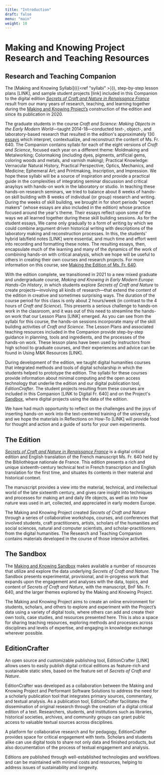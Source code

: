 ```yaml
---
title: "Introduction"
draft: false
menu: "main"
weight: 10
---
```


# Making and Knowing Project Research and Teaching Resources

## Research and Teaching Companion

The [Making and Knowing Syllabi]({{<ref "syllabi" >}}), step-by-step lesson plans [LINK], and sample student projects [link] included in this Companion to the digital edition [*Secrets of Craft and Nature in Renaissance France*](https://edition640.makingandknowing.org/#/) result from our many years of research, teaching, and learning together during the [Making and Knowing Project’s](https://www.makingandknowing.org/) construction of the edition and since its publication in 2020.

The graduate students in the course *Craft and Science: Making Objects in the Early Modern World*&mdash;taught 2014-18&mdash;conducted text-, object-, and laboratory-based research that resulted in the edition's approximately 130 [essays](https://edition640.makingandknowing.org/#/essays) which interpret, contextualize, and reconstruct the content of Ms. Fr. 640. The Companion contains syllabi for each of the eight versions of _Craft and Science_, focused each year on a different theme: Moldmaking and Metalworking; Colormaking (including dyes, pigments, artificial gems, coloring woods and metals, and varnish making); Practical Knowledge: Vernacular Natural History, Practical Perspective, Optics, Mechanics, and Medicine; Ephemeral Art; and Printmaking, Inscription, and Impression. We hope these syllabi will be a source of inspiration and provide a practical guide in the complexities of integrating seminar discussion and critical anaylsys with hands-on work in the laboratory or studio. In teaching these hands-on research seminars, we tried to balance about 8 weeks of hands-on skill building with 8 weeks of individual (or group) research and writing. During the weeks of skill building, we brought in for short periods "expert makers" (whose essays are also included in the edition) whose practice focused around the year's theme. Their essays reflect upon some of the ways we all learned together during these skill building sessions. As for the student essays, We came only gradually to a form of writing by which we could combine argument driven historical writing with descriptions of the laboratory making and reconstruction processes. In this, the students' hybrid lab/field notes [LINK] were essential, and much time and effort went into recording and formatting these notes. The resulting essays, then, encapsulate much of the learning and many of the dynamics of the work of combining hands-on with critical analysis, which we hope will be useful to others in creating their own courses and research projects. For more information on this course, see [Making the Edition of Ms. Fr. 640](https://edition640.makingandknowing.org/#/essays/ann_329_ie_19).

With the edition complete, we transitioned in 2021 to a new mixed graduate and undergraduate course, *Making and Knowing in Early Modern Europe: Hands-On History*, in which students explore *Secrets of Craft and Nature* to create projects&mdash;involving all kinds of research&mdash;that extend the content of the edition in creative and sometimes surprising ways. The duration of the course period for this class is only about 2 hours/week (in contrast to the 4 hours of _Craft and Science_). This presents a serious challenge to hands-on work in the classroom, and it was out of this need to streamline the hands-on work that our Lesson Plans [LINK] emerged. As you can see from the syllabi for this course, the hands-on sessions incorporate many of the skill building activities of _Craft and Science_. The Lesson Plans and associated teaching resources included in the Companion provide step-by-step guidance in planning, tools and ingredients, and the processes of the hands-on work. These lesson plans have been used by instructors from high school to graduate courses, and their experiences and advice can be found in Using M&K Resources [LINK].

During development of the edition, we taught digital humanities courses that integrated methods and tools of digital scholarship in which the students helped to prototype the edition. The syllabi for these courses provide information about minimal computing and the open access technology that underlie the edition and our digital publication tool, *EditionCrafter*. The student projects resulting from these courses are included in this Companion [LINK to Digital Fr. 640] and on the Project's [Sandbox](https://cu-mkp.github.io/sandbox/), where digital projects using the data of the edition.

We have had much opportunity to reflect on the challenges and the joys of inserting hands-on work into the text-centered training of the university, and we hope the materials in Reflections on How-To [LINK] will provide food for thought and action and a guide of sorts for your own experiments.

## The Edition

[*Secrets of Craft and Nature in Renaissance France*](https://edition640.makingandknowing.org/#/) is a digital critical edition and English translation of the French manuscript Ms. Fr. 640 held by the Bibliothèque nationale de France. This edition presents a rich and unique sixteenth-century technical text in French transcription and English translation for the first time, and situates its contents in their material and historical context.

The manuscript provides a view into the material, technical, and intellectual world of the late sixteenth century, and gives rare insight into techniques and processes for making art and daily life objects, as well as into how nature was used in art, collected, and appreciated in early modern Europe.

The Making and Knowing Project created *Secrets of Craft and Nature* through a series of collaborative workshops, courses, and conferences that involved students, craft practitioners, artists, scholars of the humanities and social sciences, natural and computer scientists, and scholar-practitioners from the digital humanities. The Research and Teaching Companion contains materials developed in the course of those intensive activities.

## The Sandbox

The [Making and Knowing Sandbox](https://cu-mkp.github.io/sandbox/) makes available a number of resources that utilize and explore the data underlying *Secrets of Craft and Nature*. The Sandbox presents experimental, provisional, and in-progress work that expands upon the engagement and analyses with the data, topics, and content of *Secrets of Craft and Nature*, with the manuscript, BnF Ms. Fr. 640, and the larger themes explored by the Making and Knowing Project.

The Making and Knowing Project aims to create an online environment for students, scholars, and others to explore and experiment with the Project’s data using a variety of digital tools, where others can add and create their own tools, case studies, and resources presented here. This is also a space for sharing teaching resources, exploring methods and processes across disciplines and levels of expertise, and engaging in knowledge exchange wherever possible.

## EditionCrafter

An open source and customizable publishing tool, EditionCrafter [LINK] allows users to easily publish digital critical editions as feature-rich and sustainable static sites, based on the feature set of *Secrets of Craft and Nature*.
 
EditionCrafter was developed as a collaboration between the Making and Knowing Project and Performant Software Solutions to address the need for a scholarly publication tool that integrates primary sources, commentary, and textual analysis. As a publication tool, EditionCrafter facilitates the dissemination of original research through the creation of a digital critical edition of a text. Researchers, students, and institutions such as libraries, historical societies, archives, and community groups can grant public access to valuable textual sources across disciplines.

A platform for collaborative research and for pedagogy, EditionCrafter provides space for critical engagement with texts. Scholars and students alike can use digital tools to share not only data and finished products, but also documentation of the process of textual engagement and analysis.

Editions are published through well-established technologies and workflows and can be maintained with minimal costs and resources, helping to address issues of sustainability and longevity.
